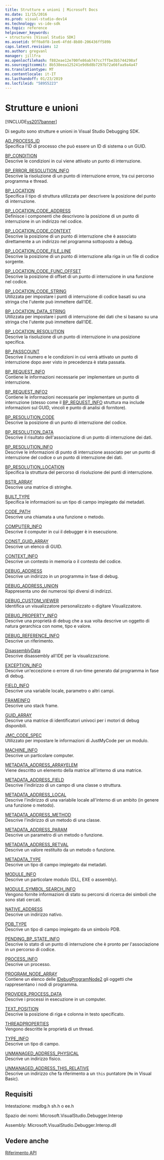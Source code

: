 ```yaml
---
title: Strutture e unioni | Microsoft Docs
ms.date: 11/15/2016
ms.prod: visual-studio-dev14
ms.technology: vs-ide-sdk
ms.topic: reference
helpviewer_keywords:
- structures [Visual Studio SDK]
ms.assetid: 9ff0a8f8-1ee6-4fdd-8b80-206436ff589b
caps.latest.revision: 12
ms.author: gregvanl
manager: jillfra
ms.openlocfilehash: f882eae12e700fe86ab747cc7ffbe3b5744298af
ms.sourcegitcommit: 8b538eea125241e9d6d8b7297b72a66faa9a4a47
ms.translationtype: MT
ms.contentlocale: it-IT
ms.lasthandoff: 01/23/2019
ms.locfileid: "58955223"
---
```

# <a name="structures-and-unions"></a>Strutture e unioni
[!INCLUDE[vs2017banner](../../../includes/vs2017banner.md)]

Di seguito sono strutture e unioni in Visual Studio Debugging SDK.  
  
 [AD_PROCESS_ID](../../../extensibility/debugger/reference/ad-process-id.md)  
 Specifica l'ID di processo che può essere un ID di sistema o un GUID.  
  
 [BP_CONDITION](../../../extensibility/debugger/reference/bp-condition.md)  
 Descrive le condizioni in cui viene attivato un punto di interruzione.  
  
 [BP_ERROR_RESOLUTION_INFO](../../../extensibility/debugger/reference/bp-error-resolution-info.md)  
 Descrive la risoluzione di un punto di interruzione errore, tra cui percorso programma e thread.  
  
 [BP_LOCATION](../../../extensibility/debugger/reference/bp-location.md)  
 Specifica il tipo di struttura utilizzata per descrivere la posizione del punto di interruzione.  
  
 [BP_LOCATION_CODE_ADDRESS](../../../extensibility/debugger/reference/bp-location-code-address.md)  
 Definisce i componenti che descrivono la posizione di un punto di interruzione in un indirizzo nel codice.  
  
 [BP_LOCATION_CODE_CONTEXT](../../../extensibility/debugger/reference/bp-location-code-context.md)  
 Descrive la posizione di un punto di interruzione che è associato direttamente a un indirizzo nel programma sottoposto a debug.  
  
 [BP_LOCATION_CODE_FILE_LINE](../../../extensibility/debugger/reference/bp-location-code-file-line.md)  
 Descrive la posizione di un punto di interruzione alla riga in un file di codice sorgente.  
  
 [BP_LOCATION_CODE_FUNC_OFFSET](../../../extensibility/debugger/reference/bp-location-code-func-offset.md)  
 Descrive la posizione di offset di un punto di interruzione in una funzione nel codice.  
  
 [BP_LOCATION_CODE_STRING](../../../extensibility/debugger/reference/bp-location-code-string.md)  
 Utilizzata per impostare i punti di interruzione di codice basati su una stringa che l'utente può immettere dall'IDE.  
  
 [BP_LOCATION_DATA_STRING](../../../extensibility/debugger/reference/bp-location-data-string.md)  
 Utilizzata per impostare i punti di interruzione dei dati che si basano su una stringa che l'utente può immettere dall'IDE.  
  
 [BP_LOCATION_RESOLUTION](../../../extensibility/debugger/reference/bp-location-resolution.md)  
 Descrive la risoluzione di un punto di interruzione in una posizione specifica.  
  
 [BP_PASSCOUNT](../../../extensibility/debugger/reference/bp-passcount.md)  
 Descrive il numero e le condizioni in cui verrà attivato un punto di interruzione dopo aver visto in precedenza è stata passata.  
  
 [BP_REQUEST_INFO](../../../extensibility/debugger/reference/bp-request-info.md)  
 Contiene le informazioni necessarie per implementare un punto di interruzione.  
  
 [BP_REQUEST_INFO2](../../../extensibility/debugger/reference/bp-request-info2.md)  
 Contiene le informazioni necessarie per implementare un punto di interruzione (stesso come il [BP_REQUEST_INFO](../../../extensibility/debugger/reference/bp-request-info.md) struttura ma include informazioni sul GUID, vincoli e punto di analisi di fornitore).  
  
 [BP_RESOLUTION_CODE](../../../extensibility/debugger/reference/bp-resolution-code.md)  
 Descrive la posizione di un punto di interruzione del codice.  
  
 [BP_RESOLUTION_DATA](../../../extensibility/debugger/reference/bp-resolution-data.md)  
 Descrive il risultato dell'associazione di un punto di interruzione dei dati.  
  
 [BP_RESOLUTION_INFO](../../../extensibility/debugger/reference/bp-resolution-info.md)  
 Descrive le informazioni di punto di interruzione associato per un punto di interruzione del codice o un punto di interruzione dei dati.  
  
 [BP_RESOLUTION_LOCATION](../../../extensibility/debugger/reference/bp-resolution-location.md)  
 Specifica la struttura del percorso di risoluzione dei punti di interruzione.  
  
 [BSTR_ARRAY](../../../extensibility/debugger/reference/bstr-array.md)  
 Descrive una matrice di stringhe.  
  
 [BUILT_TYPE](../../../extensibility/debugger/reference/built-type.md)  
 Specifica le informazioni su un tipo di campo impiegato dai metadati.  
  
 [CODE_PATH](../../../extensibility/debugger/reference/code-path.md)  
 Descrive una chiamata a una funzione o metodo.  
  
 [COMPUTER_INFO](../../../extensibility/debugger/reference/computer-info.md)  
 Descrive il computer in cui il debugger è in esecuzione.  
  
 [CONST_GUID_ARRAY](../../../extensibility/debugger/reference/const-guid-array.md)  
 Descrive un elenco di GUID.  
  
 [CONTEXT_INFO](../../../extensibility/debugger/reference/context-info.md)  
 Descrive un contesto in memoria o il contesto del codice.  
  
 [DEBUG_ADDRESS](../../../extensibility/debugger/reference/debug-address.md)  
 Descrive un indirizzo in un programma in fase di debug.  
  
 [DEBUG_ADDRESS_UNION](../../../extensibility/debugger/reference/debug-address-union.md)  
 Rappresenta uno dei numerosi tipi diversi di indirizzi.  
  
 [DEBUG_CUSTOM_VIEWER](../../../extensibility/debugger/reference/debug-custom-viewer.md)  
 Identifica un visualizzatore personalizzato o digitare Visualizzatore.  
  
 [DEBUG_PROPERTY_INFO](../../../extensibility/debugger/reference/debug-property-info.md)  
 Descrive una proprietà di debug che a sua volta descrive un oggetto di natura gerarchica con nome, tipo e valore.  
  
 [DEBUG_REFERENCE_INFO](../../../extensibility/debugger/reference/debug-reference-info.md)  
 Descrive un riferimento.  
  
 [DisassemblyData](../../../extensibility/debugger/reference/disassemblydata.md)  
 Descrive disassembly all'IDE per la visualizzazione.  
  
 [EXCEPTION_INFO](../../../extensibility/debugger/reference/exception-info.md)  
 Descrive un'eccezione o errore di run-time generato dal programma in fase di debug.  
  
 [FIELD_INFO](../../../extensibility/debugger/reference/field-info.md)  
 Descrive una variabile locale, parametro o altri campi.  
  
 [FRAMEINFO](../../../extensibility/debugger/reference/frameinfo.md)  
 Descrive uno stack frame.  
  
 [GUID_ARRAY](../../../extensibility/debugger/reference/guid-array.md)  
 Descrive una matrice di identificatori univoci per i motori di debug disponibili.  
  
 [JMC_CODE_SPEC](../../../extensibility/debugger/reference/jmc-code-spec.md)  
 Utilizzato per impostare le informazioni di JustMyCode per un modulo.  
  
 [MACHINE_INFO](../../../extensibility/debugger/reference/machine-info.md)  
 Descrive un particolare computer.  
  
 [METADATA_ADDRESS_ARRAYELEM](../../../extensibility/debugger/reference/metadata-address-arrayelem.md)  
 Viene descritto un elemento della matrice all'interno di una matrice.  
  
 [METADATA_ADDRESS_FIELD](../../../extensibility/debugger/reference/metadata-address-field.md)  
 Descrive l'indirizzo di un campo di una classe o struttura.  
  
 [METADATA_ADDRESS_LOCAL](../../../extensibility/debugger/reference/metadata-address-local.md)  
 Descrive l'indirizzo di una variabile locale all'interno di un ambito (in genere una funzione o metodo).  
  
 [METADATA_ADDRESS_METHOD](../../../extensibility/debugger/reference/metadata-address-method.md)  
 Descrive l'indirizzo di un metodo di una classe.  
  
 [METADATA_ADDRESS_PARAM](../../../extensibility/debugger/reference/metadata-address-param.md)  
 Descrive un parametro di un metodo o funzione.  
  
 [METADATA_ADDRESS_RETVAL](../../../extensibility/debugger/reference/metadata-address-retval.md)  
 Descrive un valore restituito da un metodo o funzione.  
  
 [METADATA_TYPE](../../../extensibility/debugger/reference/metadata-type.md)  
 Descrive un tipo di campo impiegato dai metadati.  
  
 [MODULE_INFO](../../../extensibility/debugger/reference/module-info.md)  
 Descrive un particolare modulo (DLL, EXE o assembly).  
  
 [MODULE_SYMBOL_SEARCH_INFO](../../../extensibility/debugger/reference/module-symbol-search-info.md)  
 Vengono fornite informazioni di stato su percorsi di ricerca dei simboli che sono stati cercati.  
  
 [NATIVE_ADDRESS](../../../extensibility/debugger/reference/native-address.md)  
 Descrive un indirizzo nativo.  
  
 [PDB_TYPE](../../../extensibility/debugger/reference/pdb-type.md)  
 Descrive un tipo di campo impiegato da un simbolo PDB.  
  
 [PENDING_BP_STATE_INFO](../../../extensibility/debugger/reference/pending-bp-state-info.md)  
 Descrive lo stato di un punto di interruzione che è pronto per l'associazione in un percorso di codice.  
  
 [PROCESS_INFO](../../../extensibility/debugger/reference/process-info.md)  
 Descrive un processo.  
  
 [PROGRAM_NODE_ARRAY](../../../extensibility/debugger/reference/program-node-array.md)  
 Contiene un elenco delle [IDebugProgramNode2](../../../extensibility/debugger/reference/idebugprogramnode2.md) gli oggetti che rappresentano i nodi di programma.  
  
 [PROVIDER_PROCESS_DATA](../../../extensibility/debugger/reference/provider-process-data.md)  
 Descrive i processi in esecuzione in un computer.  
  
 [TEXT_POSITION](../../../extensibility/debugger/reference/text-position.md)  
 Descrive la posizione di riga e colonna in testo specificato.  
  
 [THREADPROPERTIES](../../../extensibility/debugger/reference/threadproperties.md)  
 Vengono descritte le proprietà di un thread.  
  
 [TYPE_INFO](../../../extensibility/debugger/reference/type-info.md)  
 Descrive un tipo di campo.  
  
 [UNMANAGED_ADDRESS_PHYSICAL](../../../extensibility/debugger/reference/unmanaged-address-physical.md)  
 Descrive un indirizzo fisico.  
  
 [UNMANAGED_ADDRESS_THIS_RELATIVE](../../../extensibility/debugger/reference/unmanaged-address-this-relative.md)  
 Descrive un indirizzo che fa riferimento a un `this` puntatore (`Me` in Visual Basic).  
  
## <a name="requirements"></a>Requisiti  
 Intestazione: msdbg.h sh.h o ee.h  
  
 Spazio dei nomi: Microsoft.VisualStudio.Debugger.Interop  
  
 Assembly: Microsoft.VisualStudio.Debugger.Interop.dll  
  
## <a name="see-also"></a>Vedere anche  
 [Riferimento API](../../../extensibility/debugger/reference/api-reference-visual-studio-debugging.md)

